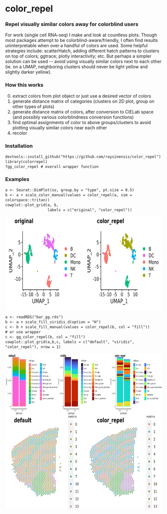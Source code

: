 # color_repel

### Repel visually similar colors away for colorblind users

For work (single cell RNA-seq) I make and look at countless plots. Though most packages attempt to be colorblind-aware/friendly, I often find results uninterpretable when over a handful of colors are used. Some helpful strategies include: scatterHatch, adding different hatch patterns to clusters on top of colors; ggtrace; plotly interactivity; etc. But perhaps a simpler solution can be used -- avoid using visually similar colors next to each other (ie. on a UMAP, neighboring clusters should never be light yellow and slightly darker yellow).

### How this works

0. extract colors from plot object or just use a desired vector of colors
1. generate distance matrix of categories (clusters on 2D plot, group on other types of plots)
2. generate distance matrix of colors, after conversion to CIELab space (and possibly various colorblindness conversion functions)
3. find optimal assignments of color to above groups/clusters to avoid plotting visually similar colors near each other
4. recolor

### Installation

```
devtools::install_github("https://github.com/raysinensis/color_repel")
library(colorrepel)
?gg_color_repel # overall wrapper function
```

### Examples

```
a <- Seurat::DimPlot(so, group.by = "type", pt.size = 0.5)
b <- a + scale_color_manual(values = color_repel(a, sim = colorspace::tritan))
cowplot::plot_grid(a, b, 
                   labels = c("original", "color_repel"))
```

<img align="center" width="700" height="300" src="vignettes/scRNAseqUMAP_example.png">

```
a <- readRDS("bar_gg.rds")
b <- a + scale_fill_viridis_d(option = "H")
c <- b + scale_fill_manual(values = color_repel(b, col = "fill"))
# or use wrapper
c <- gg_color_repel(b, col = "fill")
cowplot::plot_grid(a,b,c, labels = c("default", "viridis", "color_repel"), nrow = 1)
```

<img align="center" width="900" height="200" src="vignettes/stackbar_example.png">

<img align="center" width="700" height="300" src="vignettes/spatialdim_example.png">